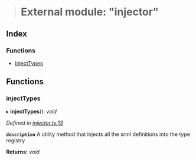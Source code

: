 > # External module: "injector"

## Index

### Functions

* [injectTypes](_injector_.md#injecttypes)

## Functions

###  injectTypes

▸ **injectTypes**(): *void*

*Defined in [injector.ts:13](https://github.com/polkadot-js/api/blob/e5cc683/packages/types/src/injector.ts#L13)*

**`description`** A utility method that injects all the srml definitions into the type registry

**Returns:** *void*